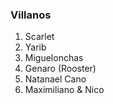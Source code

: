 ### Villanos

1. Scarlet
2. Yarib
3. Miguelonchas
4. Genaro (Rooster)
5. Natanael Cano
7. Maximiliano & Nico